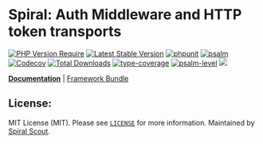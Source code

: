 # Spiral: Auth Middleware and HTTP token transports

[![PHP Version Require](https://poser.pugx.org/spiral/auth-http/require/php)](https://packagist.org/packages/spiral/auth-http)
[![Latest Stable Version](https://poser.pugx.org/spiral/auth-http/v/stable)](https://packagist.org/packages/spiral/auth-http)
[![phpunit](https://github.com/spiral/auth-http/actions/workflows/phpunit.yml/badge.svg)](https://github.com/spiral/auth-http/actions)
[![psalm](https://github.com/spiral/auth-http/actions/workflows/psalm.yml/badge.svg)](https://github.com/spiral/auth-http/actions)
[![Codecov](https://codecov.io/gh/spiral/auth-http/branch/master/graph/badge.svg)](https://codecov.io/gh/spiral/auth-http/)
[![Total Downloads](https://poser.pugx.org/spiral/auth-http/downloads)](https://packagist.org/packages/spiral/auth-http)
[![type-coverage](https://shepherd.dev/github/spiral/auth-http/coverage.svg)](https://shepherd.dev/github/spiral/auth-http)
[![psalm-level](https://shepherd.dev/github/spiral/auth-http/level.svg)](https://shepherd.dev/github/spiral/auth-http)
<a href="https://discord.gg/8bZsjYhVVk"><img src="https://img.shields.io/badge/discord-chat-magenta.svg"></a>

<b>[Documentation](https://spiral.dev/docs/security-authentication)</b> | [Framework Bundle](https://github.com/spiral/framework)

## License:

MIT License (MIT). Please see [`LICENSE`](./LICENSE) for more information. Maintained by [Spiral Scout](https://spiralscout.com).
